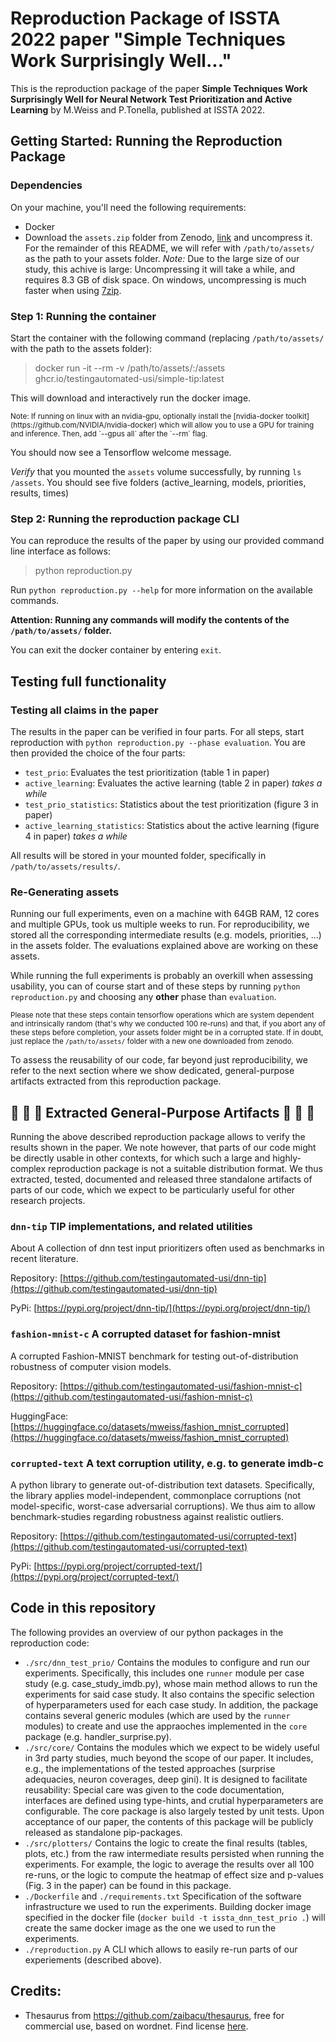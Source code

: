 # Reproduction Package of ISSTA 2022 paper "Simple Techniques Work Surprisingly Well..."

This is the reproduction package of the paper **Simple Techniques Work Surprisingly Well for Neural Network
Test Prioritization and Active Learning** by M.Weiss and P.Tonella, published at ISSTA 2022.

## Getting Started: Running the Reproduction Package

### Dependencies
On your machine, you'll need the following requirements:
- Docker
- Download the `assets.zip` folder from Zenodo, [link](https://zenodo.org/record/6504907) and uncompress it. 
  For the remainder of this README, we will refer with `/path/to/assets/` as the path to your assets folder.
  *Note:* Due to the large size of our study, this achive is large: 
  Uncompressing it will take a while, and requires 8.3 GB of disk space. On windows, uncompressing is much faster when using [7zip](https://www.7-zip.org/download.html).
 

### Step 1: Running the container
Start the container with the following command (replacing `/path/to/assets/` with the path to the assets folder):
> docker run -it --rm -v /path/to/assets/:/assets ghcr.io/testingautomated-usi/simple-tip:latest

This will download and interactively run the docker image.

<sub>
Note: If running on linux with an nvidia-gpu, optionally install the [nvidia-docker toolkit](https://github.com/NVIDIA/nvidia-docker)
  which will allow you to use a GPU for training and inference.
  Then, add `--gpus all` after the `--rm` flag.
</sub>

You should now see a Tensorflow welcome message.

*Verify* that you mounted the `assets` volume successfully, by running `ls /assets`. You should see five folders (active_learning,  models,  priorities,  results,  times)


### Step 2: Running the reproduction package CLI

You can reproduce the results of the paper by using our provided command line interface as follows:

> python reproduction.py

Run `python reproduction.py --help` for more information on the available commands.

**Attention: Running any commands will modify the contents of the `/path/to/assets/` folder.**

You can exit the docker container by entering `exit`.

## Testing full functionality

### Testing all claims in the paper

The results in the paper can be verified in four parts.
For all steps, start reproduction with `python reproduction.py --phase evaluation`.
You are then provided the choice of the four parts:
- `test_prio`: Evaluates the test prioritization (table 1 in paper)
- `active_learning`: Evaluates the active learning (table 2 in paper) *takes a while*
- `test_prio_statistics`: Statistics about the test prioritization (figure 3 in paper)
- `active_learning_statistics`: Statistics about the active learning (figure 4 in paper) *takes a while*

All results will be stored in your mounted folder, specifically in `/path/to/assets/results/`.

### Re-Generating assets
Running our full experiments, even on a machine with 64GB RAM, 12 cores and multiple GPUs, took us multiple weeks to run.
For reproducibility, we stored all the corresponding intermediate results (e.g. models, priorities, ...) in the assets folder.
The evaluations explained above are working on these assets.

While running the full experiments is probably an overkill when assessing usability, you can 
of course start and of these steps by running `python reproduction.py` and choosing
any **other** phase than `evaluation`.

<sub>Please note that these steps contain tensorflow operations which are system dependent
and intrinsically random (that's why we conducted 100 re-runs) and that, if you abort any 
of these steps before completion, your assets folder might be in a corrupted state.
If in doubt, just replace the `/path/to/assets/` folder with a new one downloaded from zenodo.</sub>

To assess the reusability of our code, far beyond just reproducibility, 
we refer to the next section where we show dedicated, general-purpose artifacts
extracted from this reproduction package.

## :rocket:  :rocket:  :rocket: Extracted General-Purpose Artifacts :rocket: :rocket: :rocket:
Running the above described reproduction package allows to verify the results 
shown in the paper.
We note however, that parts of our code might be directly usable in other contexts,
for which such a large and highly-complex reproduction package is 
not a suitable distribution format. 
We thus extracted, tested, documented and released three standalone artifacts of parts of our code,
which we expect to be particularly useful for other research projects.

### `dnn-tip` TIP implementations, and related utilities
About A collection of dnn test input prioritizers often used as benchmarks in recent literature.

Repository: [https://github.com/testingautomated-usi/dnn-tip](https://github.com/testingautomated-usi/dnn-tip)

PyPi: [https://pypi.org/project/dnn-tip/](https://pypi.org/project/dnn-tip/)

### `fashion-mnist-c` A corrupted dataset for fashion-mnist
A corrupted Fashion-MNIST benchmark for testing out-of-distribution robustness of computer vision models.

Repository: [https://github.com/testingautomated-usi/fashion-mnist-c](https://github.com/testingautomated-usi/fashion-mnist-c)

HuggingFace: [https://huggingface.co/datasets/mweiss/fashion_mnist_corrupted](https://huggingface.co/datasets/mweiss/fashion_mnist_corrupted)




### `corrupted-text` A text corruption utility, e.g. to generate imdb-c
A python library to generate out-of-distribution text datasets. Specifically, the library applies model-independent, commonplace corruptions (not model-specific, worst-case adversarial corruptions). We thus aim to allow benchmark-studies regarding robustness against realistic outliers.

Repository: [https://github.com/testingautomated-usi/corrupted-text](https://github.com/testingautomated-usi/corrupted-text)

PyPi: [https://pypi.org/project/corrupted-text/](https://pypi.org/project/corrupted-text/)


## Code in this repository

The following provides an overview of our python packages in the reproduction code:

- `./src/dnn_test_prio/`
Contains the modules to configure and run our experiments. Specifically, this includes one `runner` module per case study (e.g. case_study_imdb.py), whose main method allows to run the experiments for said case study. It also contains the specific selection of hyperparameters used for each case study. In addition, the package contains several generic modules (which are used by the `runner` modules) to create and use the appraoches implemented in the `core` package (e.g. handler_surprise.py).
- `./src/core/`
Contains the modules which we expect to be widely useful in 3rd party studies, much beyond the scope of our paper. It includes, e.g., the implementations of the tested approaches (surprise adequacies, neuron coverages, deep gini). It is designed to facilitate reusability: Special care was given to the code documentation, interfaces are defined using type-hints, and crutial hyperparameters are configurable. The core package is also largely tested by unit tests. Upon acceptance of our paper, the contents of this package will be publicly released as standalone pip-packages.
- `./src/plotters/`
Contains the logic to create the final results (tables, plots, etc.) from the raw intermediate results persisted when running the experiments. For example, the logic to average the results over all 100 re-runs, or the logic to compute the heatmap of effect size and p-values (Fig. 3 in the paper) can be found in this package.
- `./Dockerfile` and `./requirements.txt`
Specification of the software infrastructure we used to run the experiments. Building docker image specified in the docker file (`docker build -t issta_dnn_test_prio .`) will create the same docker image as the one we used to run the experiments.
- `./reproduction.py`
A CLI which allows to easily re-run parts of our experiements (described above).

## Credits: 

- Thesaurus from https://github.com/zaibacu/thesaurus, free for commercial use, based on wordnet.
  Find license [here](https://wordnet.princeton.edu/license-and-commercial-use).
